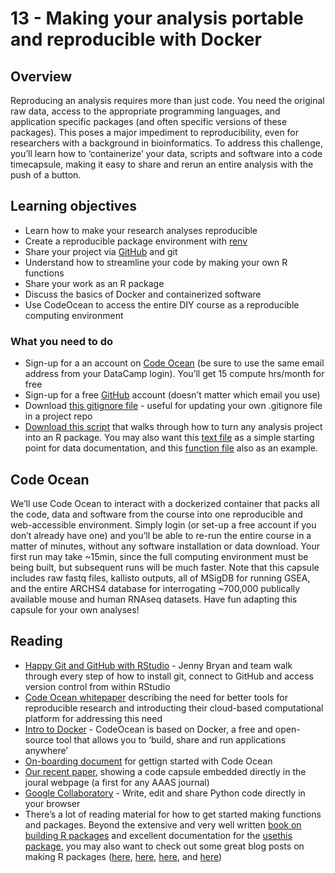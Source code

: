 # 13 - Making your analysis portable and reproducible with Docker

## Overview

Reproducing an analysis requires more than just code. You need the original raw data, access to the appropriate programming languages, and application specific packages (and often specific versions of these packages). This poses a major impediment to reproducibility, even for researchers with a background in bioinformatics. To address this challenge, you’ll learn how to ‘containerize’ your data, scripts and software into a code timecapsule, making it easy to share and rerun an entire analysis with the push of a button.

## Learning objectives

* Learn how to make your research analyses reproducible
* Create a reproducible package environment with [renv](https://rstudio.github.io/renv/articles/renv.html)
* Share your project via [GitHub](https://github.com/) and git
* Understand how to streamline your code by making your own R functions
* Share your work as an R package
* Discuss the basics of Docker and containerized software
* Use CodeOcean to access the entire DIY course as a reproducible computing environment

### What you need to do

* Sign-up for a an account on [Code Ocean](https://codeocean.com/) (be sure to use the same email address from your DataCamp login). You’ll get 15 compute hrs/month for free
* Sign-up for a free [GitHub](https://github.com/) account (doesn’t matter which email you use)
* Download [this gitignore file](https://github.com/DIYtranscriptomics/DIYtranscriptomics.github.io/tree/master/Code/files/gitignore.txt) - useful for updating your own .gitignore file in a project repo
* [Download this script](http://diytranscriptomics.github.io/Code/files/buildPkg.R) that walks through how to turn any analysis project into an R package. You may also want this [text file](http://diytranscriptomics.github.io/Code/files/pkgDocs.txt) as a simple starting point for data documentation, and this [function file](http://diytranscriptomics.github.io/Code/files/DIYprofile.R) also as an example.

## Code Ocean

We’ll use Code Ocean to interact with a dockerized container that packs all the code, data and software from the course into one reproducible and web-accessible environment. Simply login (or set-up a free account if you don’t already have one) and you’ll be able to re-run the entire course in a matter of minutes, without any software installation or data download. Your first run may take ~15min, since the full computing environment must be being built, but subsequent runs will be much faster. Note that this capsule includes raw fastq files, kallisto outputs, all of MSigDB for running GSEA, and the entire ARCHS4 database for interrogating ~700,000 publically available mouse and human RNAseq datasets. Have fun adapting this capsule for your own analyses!

## Reading

* [Happy Git and GitHub with RStudio](https://happygitwithr.com/) - Jenny Bryan and team walk through every step of how to install git, connect to GitHub and access version control from within RStudio
* [Code Ocean whitepaper](http://diytranscriptomics.github.io/Reading/files/codeOcean_whitepaper.pdf) describing the need for better tools for reproducible research and introducting their cloud-based computational platform for addressing this need
* [Intro to Docker](https://docker-curriculum.com/) - CodeOcean is based on Docker, a free and open-source tool that allows you to ‘build, share and run applications anywhere’
* [On-boarding document](https://docker-curriculum.com/) for gettign started with Code Ocean
* [Our recent paper](https://stm.sciencemag.org/content/11/519/eaax4204), showing a code capsule embedded directly in the joural webpage (a first for any AAAS journal)
* [Google Collaboratory](https://colab.research.google.com/) - Write, edit and share Python code directly in your browser
* There’s a lot of reading material for how to get started making functions and packages. Beyond the extensive and very well written [book on building R packages](http://r-pkgs.had.co.nz/) and excellent documentation for the [usethis package](https://usethis.r-lib.org/), you may also want to check out some great blog posts on making R packages ([here](https://masalmon.eu/2017/12/11/goodrpackages/), [here](https://r-mageddon.netlify.app/post/writing-an-r-package-from-scratch/), [here](https://tinyheero.github.io/jekyll/update/2015/07/26/making-your-first-R-package.html), and [here](https://kbroman.org/pkg_primer/))
